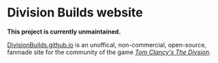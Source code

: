 # Division Builds website
**This project is currently unmaintained.**

[DivisionBuilds.github.io](https://divisionbuilds.github.io) is an unoffical, non-commercial, open-source, fanmade site for the community of the game [*Tom Clancy's The Divsion*](http://thedivisiongame.com).